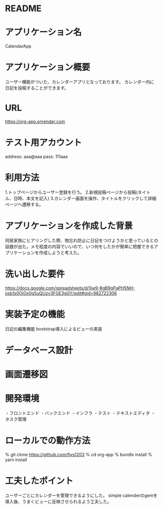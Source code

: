 # README

# アプリケーション名
CalendarApp

# アプリケーション概要
ユーザー機能がついた、カレンダーアプリとなっております。
カレンダー内に日記を投稿することができます。

# URL
https://org-app.onrender.com

# テスト用アカウント
 address: aaa@aaa
 pass: 111aaa

# 利用方法
1.トップページからユーザー登録を行う。
2.新規投稿ページから投稿(タイトル、日時、本文を記入)
3.カレンダー画面を操作、タイトルをクリックして詳細ページへ遷移する。

# アプリケーションを作成した背景
同居家族にヒアリングした際、物忘れ防止に日記をつけようかと思っているとの話題が出た。メモ程度の内容でいいので、いつ何をしたかが簡単に把握できるアプリケーションを作成しようと考えた。

# 洗い出した要件
https://docs.google.com/spreadsheets/d/1jw9-8gB9qPaPH5NH-osb1s0OiOx0g5uQUzv3FGE3gGY/edit#gid=982722306

# 実装予定の機能
日記の編集機能
bootstrap導入によるビューの実装

# データベース設計

# 画面遷移図

# 開発環境
・フロントエンド
・バックエンド
・インフラ
・テスト
・テキストエディタ
・タスク管理

# ローカルでの動作方法
% git clone https://github.com/fjys1203
% cd org-app
% bundle install
% yarn install

# 工夫したポイント
ユーザーごとにカレンダーを管理できるようにした。
simple calenderのgemを導入後、うまくビューに反映させられるよう工夫した。
